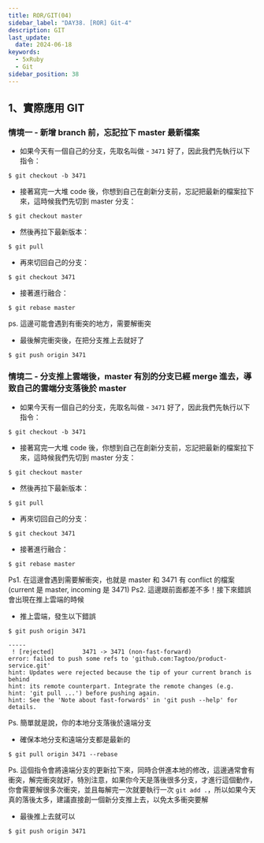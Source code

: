 ```yaml
---
title: ROR/GIT(04)
sidebar_label: "DAY38. [ROR] Git-4"
description: GIT
last_update:
  date: 2024-06-18
keywords:
  - 5xRuby
  - Git
sidebar_position: 38
---
```



1、實際應用 GIT
------


### 情境一 - 新增 branch 前，忘記拉下 master 最新檔案

* 如果今天有一個自己的分支，先取名叫做 - `3471` 好了，因此我們先執行以下指令：

```shell
$ git checkout -b 3471
```

* 接著寫完一大堆 code 後，你想到自己在創新分支前，忘記把最新的檔案拉下來，這時候我們先切到 master 分支：

```shell
$ git checkout master
```

* 然後再拉下最新版本：
```shell
$ git pull
```

* 再來切回自己的分支：
```shell
$ git checkout 3471
```

* 接著進行融合：
```shell
$ git rebase master
```
   
ps. 這邊可能會遇到有衝突的地方，需要解衝突   
     
   
* 最後解完衝突後，在把分支推上去就好了
```shell
$ git push origin 3471
```

### 情境二 - 分支推上雲端後，master 有別的分支已經 merge 進去，導致自己的雲端分支落後於 master

* 如果今天有一個自己的分支，先取名叫做 - `3471` 好了，因此我們先執行以下指令：

```shell
$ git checkout -b 3471
```

* 接著寫完一大堆 code 後，你想到自己在創新分支前，忘記把最新的檔案拉下來，這時候我們先切到 master 分支：

```shell
$ git checkout master
```

* 然後再拉下最新版本：
```shell
$ git pull
```

* 再來切回自己的分支：
```shell
$ git checkout 3471
```

* 接著進行融合：
```shell
$ git rebase master
```
Ps1. 在這邊會遇到需要解衝突，也就是 master 和 3471 有 conflict 的檔案 (current 是  master, incoming 是 3471)
Ps2. 這邊跟前面都差不多！接下來錯誤會出現在推上雲端的時候


* 推上雲端，發生以下錯誤
```shell
$ git push origin 3471

-----
 ! [rejected]        3471 -> 3471 (non-fast-forward)
error: failed to push some refs to 'github.com:Tagtoo/product-service.git'
hint: Updates were rejected because the tip of your current branch is behind
hint: its remote counterpart. Integrate the remote changes (e.g.
hint: 'git pull ...') before pushing again.
hint: See the 'Note about fast-forwards' in 'git push --help' for details.
```
Ps. 簡單就是說，你的本地分支落後於遠端分支


* 確保本地分支和遠端分支都是最新的

```shell
$ git pull origin 3471 --rebase
```

Ps. 這個指令會將遠端分支的更新拉下來，同時合併進本地的修改，這邊通常會有衝突，解完衝突就好，特別注意，如果你今天是落後很多分支，才進行這個動作，你會需要解很多次衝突，並且每解完一次就要執行一次 `git add .`，所以如果今天真的落後太多，建議直接創一個新分支推上去，以免太多衝突要解   


* 最後推上去就可以

```shell
$ git push origin 3471
```
